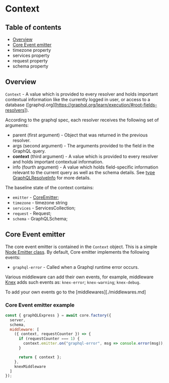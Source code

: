 # Context

## Table of contents

- [Overview](#overview)
- [Core Event emitter](#core-event-emitter)
- timezone property
- services property
- request property
- schema property

## Overview

`Context` - A value which is provided to every resolver and holds important contextual information like the currently logged in user, or access to a database ([graphql.org][https://graphql.org/learn/execution/#root-fields-resolvers]).

According to the graphql spec, each resolver receives the following set of arguments:

 - parent (first argument) - Object that was returned in the previous resolver.
 - args (second argument) - The arguments provided to the field in the GraphQL query.
 - **context** (third argument) - A value which is provided to every resolver and holds important contextual information.
 - info (fourth argument) - A value which holds field-specific information relevant to the current query as well as the schema details. See [type GraphQLResolveInfo](https://graphql.org/graphql-js/type/#graphqlobjecttype) for more details.


The baseline state of the context contains:

 - `emitter` - [CoreEmitter](#core-event-emitter);
 - `timezone` - timezone string
 - `services` - ServicesCollection;
 - `request` - Request;
 - `schema` - GraphQLSchema;


## Core Event emitter

The core event emitter is contained in the `Context` object. This is a simple [Node Emitter class](https://nodejs.org/api/events.html#class-eventemitter). By default, Core emitter implements the following events:

 - `graphql-error` - Called when a Graphql runtime error occurs.

Various middleware can add their own events, for example, middleware [Knex](https://github.com/via-profit-services/knex) adds such events as: `knex-error`; `knex-warning`; `knex-debug`.

To add your own events go to the [middlewares][./middlewares.md]

### Core Event emitter example

```js
const { graphQLExpress } = await core.factory({
  server,
  schema,
  middleware: [
    ({ context, requestCounter }) => {
      if (requestCounter === 1) {
        context.emitter.on("graphql-error", msg => console.error(msg));
      }

      return { context };
    },
    knexMiddleware
  ]
});
```

